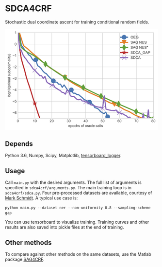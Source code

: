 # SDCA4CRF

Stochastic dual coordinate ascent for training conditional random fields.

<img src="doc/ner_primal_calls.png" alt="drawing" width="512px"/>

## Depends

Python 3.6, Numpy, Scipy, Matplotlib, [tensorboard_logger](https://github.com/TeamHG-Memex/tensorboard_logger).

## Usage

Call `main.py` with the desired arguments.
The full list of arguments is specified in `sdca4crf/arguments.py`.
The main training loop is in `sdca4crf/sdca.py`.
Four pre-processed datasets are available, courtesy of [Mark Schmidt](https://www.cs.ubc.ca/~schmidtm/). A typical use case is:

`python main.py --dataset ner --non-uniformity 0.8 --sampling-scheme gap`

You can use tensorboard to visualize training. Training curves and other results are also saved into pickle files at the end of training.

## Other methods
To compare against other methods on the same datasets, use the Matlab package [SAG4CRF](https://www.cs.ubc.ca/~schmidtm/Software/SAG4CRF.html).

